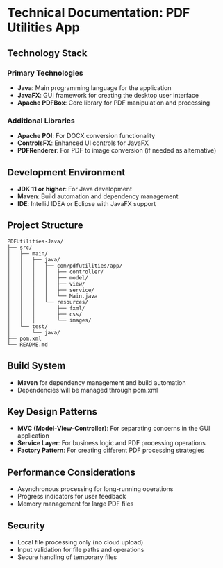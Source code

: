# Technical Documentation: PDF Utilities App

## Technology Stack

### Primary Technologies
- **Java**: Main programming language for the application
- **JavaFX**: GUI framework for creating the desktop user interface
- **Apache PDFBox**: Core library for PDF manipulation and processing

### Additional Libraries
- **Apache POI**: For DOCX conversion functionality
- **ControlsFX**: Enhanced UI controls for JavaFX
- **PDFRenderer**: For PDF to image conversion (if needed as alternative)

## Development Environment
- **JDK 11 or higher**: For Java development
- **Maven**: Build automation and dependency management
- **IDE**: IntelliJ IDEA or Eclipse with JavaFX support

## Project Structure
```
PDFUtilities-Java/
├── src/
│   ├── main/
│   │   ├── java/
│   │   │   ├── com/pdfutilities/app/
│   │   │   │   ├── controller/
│   │   │   │   ├── model/
│   │   │   │   ├── view/
│   │   │   │   ├── service/
│   │   │   │   └── Main.java
│   │   │   └── resources/
│   │   │       ├── fxml/
│   │   │       ├── css/
│   │   │       └── images/
│   └── test/
│       └── java/
├── pom.xml
└── README.md
```

## Build System
- **Maven** for dependency management and build automation
- Dependencies will be managed through pom.xml

## Key Design Patterns
- **MVC (Model-View-Controller)**: For separating concerns in the GUI application
- **Service Layer**: For business logic and PDF processing operations
- **Factory Pattern**: For creating different PDF processing strategies

## Performance Considerations
- Asynchronous processing for long-running operations
- Progress indicators for user feedback
- Memory management for large PDF files

## Security
- Local file processing only (no cloud upload)
- Input validation for file paths and operations
- Secure handling of temporary files
